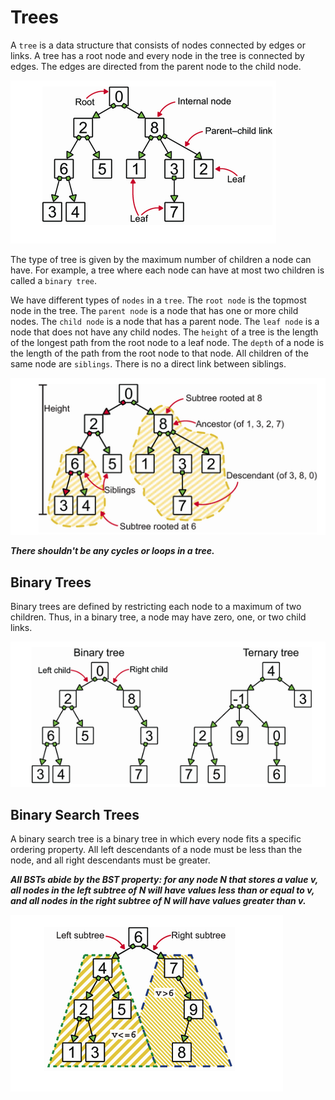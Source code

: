 # Trees

A `tree` is a data structure that consists of nodes connected by edges or links. A tree has a root node and every node in the tree is connected by edges. The edges are directed from the parent node to the child node.

![alt text](image.png)

The type of tree is given by the maximum number of children a node can have. For example, a tree where each node can have at most two children is called a `binary tree`.

We have different types of `nodes` in a `tree`. The `root node` is the topmost node in the tree. The `parent node` is a node that has one or more child nodes. The `child node` is a node that has a parent node. The `leaf node` is a node that does not have any child nodes. The `height` of a tree is the length of the longest path from the root node to a leaf node. The `depth` of a node is the length of the path from the root node to that node. All children of the same node are `siblings`. There is no a direct link between siblings.

![alt text](image-1.png)

**_There shouldn't be any cycles or loops in a tree._**

## Binary Trees

Binary trees are defined by restricting each node to a maximum of two children. Thus, in a binary tree, a node may have zero, one, or two child links.

![alt text](image-2.png)

## Binary Search Trees

A binary search tree is a binary tree in which every node fits a specific ordering property. All left descendants of a node must be less than the node, and all right descendants must be greater.

**_All BSTs abide by the BST property: for any node N that stores a value v, all nodes in the left subtree of N will have values less than or equal to v, and all nodes in the right subtree of N will have values greater than v._**

![alt text](image-3.png)
